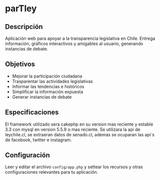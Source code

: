 # parTley

## Descripción

Aplicación web para apoyar a la transparencia legislativa en Chile. Entrega información, gráficos interactivos y amigables al usuario, generando instancias de debate.

## Objetivos

* Mejorar la participación ciudadana
* Trasparentar las actividades legislativas
* Informar las tendencias e históricos
* Simplificar la información expuesta
* Generar instancias de debate


## Especificaciones

El framework utilizado sera cakephp en su version mas reciente y estable 3.3 con mysql en version 5.5.9 o mas reciente.
Se utilizara la api de leychile.cl, se extraeran datos de senado.cl, ademas se ocuparan las api´s de facebook, twitter e instagram.

## Configuración

Leer y editar el archivo `config/app.php` y settear los recursos y otras configuraciones relevantes para tu aplicación.
